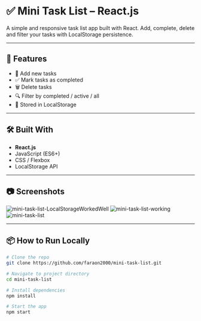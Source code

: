 # ✅ Mini Task List – React.js

A simple and responsive task list app built with React. Add, complete, delete and filter your tasks with LocalStorage persistence.

---

## 🚀 Features

- 📝 Add new tasks
- ✅ Mark tasks as completed
- 🗑 Delete tasks
- 🔍 Filter by completed / active / all
- 💾 Stored in LocalStorage

---

## 🛠 Built With

- **React.js**
- JavaScript (ES6+)
- CSS / Flexbox
- LocalStorage API

---

## 📷 Screenshots
![mini-task-list-LocalStorageWorkedWell](https://github.com/user-attachments/assets/772aaa2e-582c-4ba3-8267-f636db7d063e)
![mini-task-list-working](https://github.com/user-attachments/assets/c704f74c-3d36-4d31-aa60-736861aba795)
![mini-task-list](https://github.com/user-attachments/assets/1277b86d-4b7a-43a1-8a03-87ed546f2dab)



---

## 📦 How to Run Locally

```bash
# Clone the repo
git clone https://github.com/faraon2000/mini-task-list.git

# Navigate to project directory
cd mini-task-list

# Install dependencies
npm install

# Start the app
npm start
